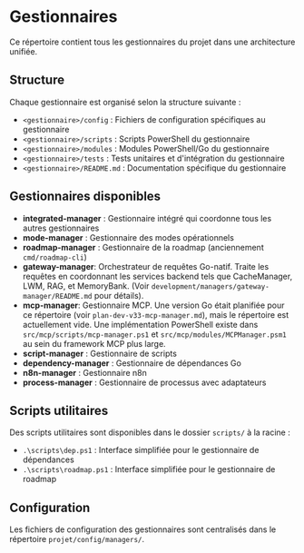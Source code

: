 # Gestionnaires

Ce répertoire contient tous les gestionnaires du projet dans une architecture unifiée.

## Structure

Chaque gestionnaire est organisé selon la structure suivante :

- `<gestionnaire>/config` : Fichiers de configuration spécifiques au gestionnaire
- `<gestionnaire>/scripts` : Scripts PowerShell du gestionnaire  
- `<gestionnaire>/modules` : Modules PowerShell/Go du gestionnaire
- `<gestionnaire>/tests` : Tests unitaires et d'intégration du gestionnaire
- `<gestionnaire>/README.md` : Documentation spécifique du gestionnaire

## Gestionnaires disponibles

- **integrated-manager** : Gestionnaire intégré qui coordonne tous les autres gestionnaires
- **mode-manager** : Gestionnaire des modes opérationnels
- **roadmap-manager** : Gestionnaire de la roadmap (anciennement `cmd/roadmap-cli`)
- **gateway-manager**: Orchestrateur de requêtes Go-natif. Traite les requêtes en coordonnant les services backend tels que CacheManager, LWM, RAG, et MemoryBank. (Voir `development/managers/gateway-manager/README.md` pour détails).
- **mcp-manager**: Gestionnaire MCP. Une version Go était planifiée pour ce répertoire (voir `plan-dev-v33-mcp-manager.md`), mais le répertoire est actuellement vide. Une implémentation PowerShell existe dans `src/mcp/scripts/mcp-manager.ps1` et `src/mcp/modules/MCPManager.psm1` au sein du framework MCP plus large.
- **script-manager** : Gestionnaire de scripts
- **dependency-manager** : Gestionnaire de dépendances Go
- **n8n-manager** : Gestionnaire n8n
- **process-manager** : Gestionnaire de processus avec adaptateurs

## Scripts utilitaires

Des scripts utilitaires sont disponibles dans le dossier `scripts/` à la racine :

- `.\scripts\dep.ps1` : Interface simplifiée pour le gestionnaire de dépendances
- `.\scripts\roadmap.ps1` : Interface simplifiée pour le gestionnaire de roadmap

## Configuration

Les fichiers de configuration des gestionnaires sont centralisés dans le répertoire `projet/config/managers/`.
